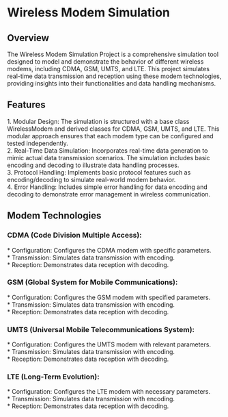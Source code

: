<h1>Wireless Modem Simulation</h1>

<h2>Overview</h2>
The Wireless Modem Simulation Project is a comprehensive simulation tool designed to model and demonstrate the behavior of different wireless modems, including CDMA, GSM, UMTS, and LTE. This project simulates real-time data transmission and reception using these modem technologies, providing insights into their functionalities and data handling mechanisms.

<h2>Features</h2>
1. Modular Design: The simulation is structured with a base class WirelessModem and derived classes for CDMA, GSM, UMTS, and LTE. This modular approach ensures that each modem type can be configured and tested independently.</br>
2. Real-Time Data Simulation: Incorporates real-time data generation to mimic actual data transmission scenarios. The simulation includes basic encoding and decoding to illustrate data handling processes.</br>
3. Protocol Handling: Implements basic protocol features such as encoding/decoding to simulate real-world modem behavior.</br>
4. Error Handling: Includes simple error handling for data encoding and decoding to demonstrate error management in wireless communication.

<h2>Modem Technologies</h2>
<h3>CDMA (Code Division Multiple Access):</h3>
* Configuration: Configures the CDMA modem with specific parameters.</br>
* Transmission: Simulates data transmission with encoding.</br>
* Reception: Demonstrates data reception with decoding.

<h3>GSM (Global System for Mobile Communications):</h3>
* Configuration: Configures the GSM modem with specified parameters.</br>
* Transmission: Simulates data transmission with encoding.</br>
* Reception: Demonstrates data reception with decoding.

<h3>UMTS (Universal Mobile Telecommunications System):</h3>
* Configuration: Configures the UMTS modem with relevant parameters.</br>
* Transmission: Simulates data transmission with encoding.</br>
* Reception: Demonstrates data reception with decoding.

<h3>LTE (Long-Term Evolution):</h3>
* Configuration: Configures the LTE modem with necessary parameters.</br>
* Transmission: Simulates data transmission with encoding.</br>
* Reception: Demonstrates data reception with decoding.
